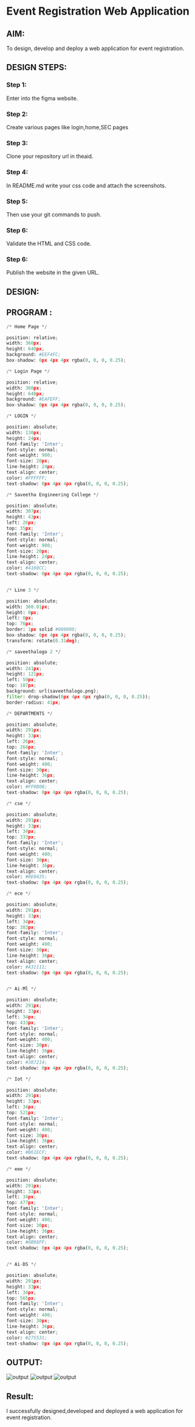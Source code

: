 # Event Registration Web Application

## AIM:
To design, develop and deploy a web application for event registration.

## DESIGN STEPS:

### Step 1:
Enter into the figma website.

### Step 2:
Create various pages like login,home,SEC pages

### Step 3:
Clone your repository url in theaid.

### Step 4:
In README.md write your css code and attach the screenshots.

### Step 5:
Then use your git commands to push.

### Step 6:

Validate the HTML and CSS code.

### Step 6:

Publish the website in the given URL.

## DESIGN:

## PROGRAM :
```python
/* Home Page */

position: relative;
width: 360px;
height: 640px;
background: #EEF4FC;
box-shadow: 0px 4px 4px rgba(0, 0, 0, 0.25);

/* Login Page */

position: relative;
width: 360px;
height: 640px;
background: #EAFEFF;
box-shadow: 0px 4px 4px rgba(0, 0, 0, 0.25);

/* LOGIN */

position: absolute;
width: 130px;
height: 24px;
font-family: 'Inter';
font-style: normal;
font-weight: 900;
font-size: 20px;
line-height: 24px;
text-align: center;
color: #FFFFFF;
text-shadow: 0px 4px 4px rgba(0, 0, 0, 0.25);

/* Saveetha Engineering College */

position: absolute;
width: 307px;
height: 43px;
left: 26px;
top: 35px;
font-family: 'Inter';
font-style: normal;
font-weight: 900;
font-size: 20px;
line-height: 24px;
text-align: center;
color: #4160CC;
text-shadow: 0px 4px 4px rgba(0, 0, 0, 0.25);


/* Line 3 */

position: absolute;
width: 360.01px;
height: 0px;
left: 0px;
top: 76px;
border: 1px solid #000000;
box-shadow: 0px 4px 4px rgba(0, 0, 0, 0.25);
transform: rotate(0.31deg);

/* saveethalogo 2 */

position: absolute;
width: 241px;
height: 121px;
left: 59px;
top: 107px;
background: url(saveethalogo.png);
filter: drop-shadow(0px 4px 4px rgba(0, 0, 0, 0.25));
border-radius: 41px;

/* DEPARTMENTS */

position: absolute;
width: 291px;
height: 33px;
left: 26px;
top: 264px;
font-family: 'Inter';
font-style: normal;
font-weight: 400;
font-size: 30px;
line-height: 36px;
text-align: center;
color: #FF0B0B;
text-shadow: 0px 4px 4px rgba(0, 0, 0, 0.25);

/* cse */

position: absolute;
width: 291px;
height: 33px;
left: 34px;
top: 333px;
font-family: 'Inter';
font-style: normal;
font-weight: 400;
font-size: 30px;
line-height: 36px;
text-align: center;
color: #0E0435;
text-shadow: 0px 4px 4px rgba(0, 0, 0, 0.25);

/* ece */

position: absolute;
width: 291px;
height: 33px;
left: 34px;
top: 383px;
font-family: 'Inter';
font-style: normal;
font-weight: 400;
font-size: 30px;
line-height: 36px;
text-align: center;
color: #A31111;
text-shadow: 0px 4px 4px rgba(0, 0, 0, 0.25);


/* Ai-Ml */

position: absolute;
width: 291px;
height: 33px;
left: 34px;
top: 433px;
font-family: 'Inter';
font-style: normal;
font-weight: 400;
font-size: 30px;
line-height: 36px;
text-align: center;
color: #387214;
text-shadow: 0px 4px 4px rgba(0, 0, 0, 0.25);

/* Iot */

position: absolute;
width: 291px;
height: 33px;
left: 34px;
top: 521px;
font-family: 'Inter';
font-style: normal;
font-weight: 400;
font-size: 30px;
line-height: 36px;
text-align: center;
color: #B61ECF;
text-shadow: 0px 4px 4px rgba(0, 0, 0, 0.25);

/* eee */

position: absolute;
width: 291px;
height: 33px;
left: 34px;
top: 477px;
font-family: 'Inter';
font-style: normal;
font-weight: 400;
font-size: 30px;
line-height: 36px;
text-align: center;
color: #0B98FF;
text-shadow: 0px 4px 4px rgba(0, 0, 0, 0.25);


/* Ai-DS */

position: absolute;
width: 291px;
height: 33px;
left: 34px;
top: 565px;
font-family: 'Inter';
font-style: normal;
font-weight: 400;
font-size: 30px;
line-height: 36px;
text-align: center;
color: #275531;
text-shadow: 0px 4px 4px rgba(0, 0, 0, 0.25);
```

## OUTPUT:
![output](/event1.jpeg)
![output](/event2.jpeg)
![output](/event3.jpeg)

## Result:
I successfully designed,developed and deployed a web application for event registration.